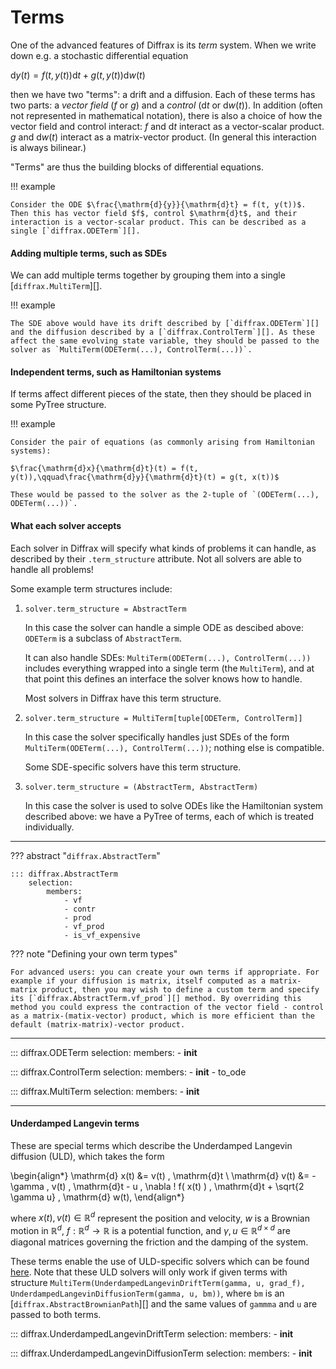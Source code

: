# Terms

One of the advanced features of Diffrax is its *term* system. When we write down e.g. a stochastic differential equation

$\mathrm{d}y(t) = f(t, y(t))\mathrm{d}t + g(t, y(t))\mathrm{d}w(t)$

then we have two "terms": a drift and a diffusion. Each of these terms has two parts: a *vector field* ($f$ or $g$) and a *control* ($\mathrm{d}t$ or $\mathrm{d}w(t)$). In addition (often not represented in mathematical notation), there is also a choice of how the vector field and control interact: $f$ and $\mathrm{d}t$ interact as a vector-scalar product. $g$ and $\mathrm{d}w(t)$ interact as a matrix-vector product. (In general this interaction is always bilinear.)

"Terms" are thus the building blocks of differential equations.

!!! example

    Consider the ODE $\frac{\mathrm{d}{y}}{\mathrm{d}t} = f(t, y(t))$. Then this has vector field $f$, control $\mathrm{d}t$, and their interaction is a vector-scalar product. This can be described as a single [`diffrax.ODETerm`][].

#### Adding multiple terms, such as SDEs

We can add multiple terms together by grouping them into a single [`diffrax.MultiTerm`][].

!!! example

    The SDE above would have its drift described by [`diffrax.ODETerm`][] and the diffusion described by a [`diffrax.ControlTerm`][]. As these affect the same evolving state variable, they should be passed to the solver as `MultiTerm(ODETerm(...), ControlTerm(...))`.

#### Independent terms, such as Hamiltonian systems

If terms affect different pieces of the state, then they should be placed in some PyTree structure.

!!! example

    Consider the pair of equations (as commonly arising from Hamiltonian systems):

    $\frac{\mathrm{d}x}{\mathrm{d}t}(t) = f(t, y(t)),\qquad\frac{\mathrm{d}y}{\mathrm{d}t}(t) = g(t, x(t))$

    These would be passed to the solver as the 2-tuple of `(ODETerm(...), ODETerm(...))`.

#### What each solver accepts

Each solver in Diffrax will specify what kinds of problems it can handle, as described by their `.term_structure` attribute. Not all solvers are able to handle all problems!

Some example term structures include:

1. `solver.term_structure = AbstractTerm`

    In this case the solver can handle a simple ODE as descibed above: `ODETerm` is a subclass of `AbstractTerm`.

    It can also handle SDEs: `MultiTerm(ODETerm(...), ControlTerm(...))` includes everything wrapped into a single term (the `MultiTerm`), and at that point this defines an interface the solver knows how to handle.

    Most solvers in Diffrax have this term structure.

2. `solver.term_structure = MultiTerm[tuple[ODETerm, ControlTerm]]`

    In this case the solver specifically handles just SDEs of the form `MultiTerm(ODETerm(...), ControlTerm(...))`; nothing else is compatible.

    Some SDE-specific solvers have this term structure.

3. `solver.term_structure = (AbstractTerm, AbstractTerm)`

    In this case the solver is used to solve ODEs like the Hamiltonian system described above: we have a PyTree of terms, each of which is treated individually.

---

??? abstract "`diffrax.AbstractTerm`"

    ::: diffrax.AbstractTerm
        selection:
            members:
                - vf
                - contr
                - prod
                - vf_prod
                - is_vf_expensive

??? note "Defining your own term types"

    For advanced users: you can create your own terms if appropriate. For example if your diffusion is matrix, itself computed as a matrix-matrix product, then you may wish to define a custom term and specify its [`diffrax.AbstractTerm.vf_prod`][] method. By overriding this method you could express the contraction of the vector field - control as a matrix-(matix-vector) product, which is more efficient than the default (matrix-matrix)-vector product.


---

::: diffrax.ODETerm
    selection:
        members:
            - __init__

::: diffrax.ControlTerm
    selection:
        members:
            - __init__
            - to_ode

::: diffrax.MultiTerm
    selection:
        members:
            - __init__


---

#### Underdamped Langevin terms

These are special terms which describe the Underdamped Langevin diffusion (ULD),
which takes the form 

\begin{align*}
    \mathrm{d} x(t) &= v(t) \, \mathrm{d}t \\
    \mathrm{d} v(t) &= - \gamma \, v(t) \, \mathrm{d}t - u \,
    \nabla \! f( x(t) ) \, \mathrm{d}t + \sqrt{2 \gamma u} \, \mathrm{d} w(t),
\end{align*}

where $x(t), v(t) \in \mathbb{R}^d$ represent the position
and velocity, $w$ is a Brownian motion in $\mathbb{R}^d$,
$f: \mathbb{R}^d \rightarrow \mathbb{R}$ is a potential function, and
$\gamma , u \in \mathbb{R}^{d \times d}$ are diagonal matrices governing
the friction and the damping of the system.

These terms enable the use of ULD-specific solvers which can be found 
[here](./solvers/sde_solvers.md#underdamped-langevin-solvers). Note that these ULD solvers will only work if given
terms with structure `MultiTerm(UnderdampedLangevinDriftTerm(gamma, u, grad_f), UnderdampedLangevinDiffusionTerm(gamma, u, bm))`,
where `bm` is an [`diffrax.AbstractBrownianPath`][] and the same values of `gammma` and `u` are passed to both terms.

::: diffrax.UnderdampedLangevinDriftTerm
    selection:
        members:
            - __init__

::: diffrax.UnderdampedLangevinDiffusionTerm
    selection:
        members:
            - __init__